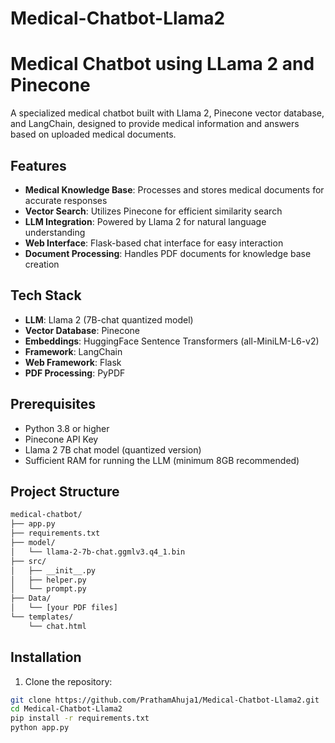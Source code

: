 # Medical-Chatbot-Llama2

# Medical Chatbot using LLama 2 and Pinecone

A specialized medical chatbot built with Llama 2, Pinecone vector database, and LangChain, designed to provide medical information and answers based on uploaded medical documents.


## Features

- **Medical Knowledge Base**: Processes and stores medical documents for accurate responses
- **Vector Search**: Utilizes Pinecone for efficient similarity search
- **LLM Integration**: Powered by Llama 2 for natural language understanding
- **Web Interface**: Flask-based chat interface for easy interaction
- **Document Processing**: Handles PDF documents for knowledge base creation


## Tech Stack

- **LLM**: Llama 2 (7B-chat quantized model)
- **Vector Database**: Pinecone
- **Embeddings**: HuggingFace Sentence Transformers (all-MiniLM-L6-v2)
- **Framework**: LangChain
- **Web Framework**: Flask
- **PDF Processing**: PyPDF


## Prerequisites

- Python 3.8 or higher
- Pinecone API Key
- Llama 2 7B chat model (quantized version)
- Sufficient RAM for running the LLM (minimum 8GB recommended)


## Project Structure

```bash
medical-chatbot/
├── app.py
├── requirements.txt
├── model/
│   └── llama-2-7b-chat.ggmlv3.q4_1.bin
├── src/
│   ├── __init__.py
│   ├── helper.py
│   └── prompt.py
├── Data/
│   └── [your PDF files]
└── templates/
    └── chat.html
```

## Installation

1. Clone the repository:
```bash
git clone https://github.com/PrathamAhuja1/Medical-Chatbot-Llama2.git
cd Medical-Chatbot-Llama2
pip install -r requirements.txt
python app.py
```
